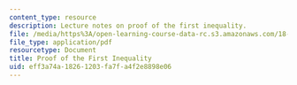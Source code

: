 ```yaml
---
content_type: resource
description: Lecture notes on proof of the first inequality.
file: /media/https%3A/open-learning-course-data-rc.s3.amazonaws.com/18-786-number-theory-ii-class-field-theory-spring-2016/eff3a74a18261203fa7fa4f2e8898e06_MIT18_786S16_lec20.pdf
file_type: application/pdf
resourcetype: Document
title: Proof of the First Inequality
uid: eff3a74a-1826-1203-fa7f-a4f2e8898e06
---
```


